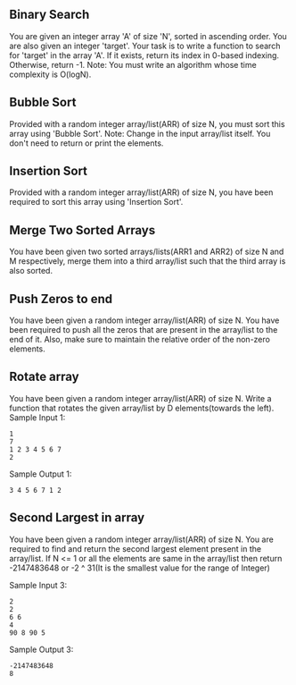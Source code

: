 ## Binary Search
You are given an integer array 'A' of size 'N', sorted in ascending order. You are also given an integer 'target'.
Your task is to write a function to search for 'target' in the array 'A'. If it exists, return its index in 0-based indexing. Otherwise, return -1.
Note: You must write an algorithm whose time complexity is O(logN).

## Bubble Sort
Provided with a random integer array/list(ARR) of size N, you must sort this array using 'Bubble Sort'.
Note:
Change in the input array/list itself. You don't need to return or print the elements.

## Insertion Sort
Provided with a random integer array/list(ARR) of size N, you have been required to sort this array using 'Insertion Sort'.

## Merge Two Sorted Arrays
You have been given two sorted arrays/lists(ARR1 and ARR2) of size N and M respectively, merge them into a third array/list such that the third array is also sorted.

## Push Zeros to end
You have been given a random integer array/list(ARR) of size N. You have been required to push all the zeros that are present in the array/list to the end of it. Also, make sure to maintain the relative order of the non-zero elements.

## Rotate array
You have been given a random integer array/list(ARR) of size N. Write a function that rotates the given array/list by D elements(towards the left).
Sample Input 1:
```
1
7
1 2 3 4 5 6 7
2
```
Sample Output 1:
```
3 4 5 6 7 1 2
```

## Second Largest in array
You have been given a random integer array/list(ARR) of size N. You are required to find and return the second largest element present in the array/list.
If N <= 1 or all the elements are same in the array/list then return -2147483648 or -2 ^ 31(It is the smallest value for the range of Integer)

Sample Input 3:
```
2
2
6 6
4
90 8 90 5
```
Sample Output 3:
```
-2147483648
8
```
